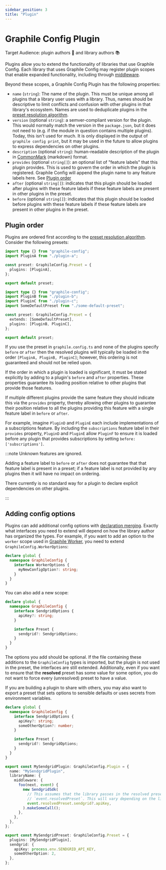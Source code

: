 ```yaml
---
sidebar_position: 3
title: "Plugin"
---
```


# Graphile Config Plugin

Target Audience: plugin authors 🔌 and library authors 📚

Plugins allow you to extend the functionality of libraries that use Graphile
Config. Each library that uses Graphile Config may register plugin scopes that
enable expanded functionality, including through [middleware](#middleware).

Beyond these scopes, a Graphile Config Plugin has the following properties:

- `name` (`string`): The name of the plugin. This must be unique among all
  plugins that a library user uses with a library. Thus, names should be
  descriptive to limit conflicts and confusion with other plugins in that
  library's ecosystem. Names are used to deduplicate plugins in the
  [preset resolution algorithm](../preset.md#preset-resolution).
- `version` (optional `string`): a semver-compliant version for the plugin. This
  would normally match the version in the `package.json`, but it does not need
  to (e.g. if the module in question contains multiple plugins). Today, this
  isn't used for much. It is only displayed in the output of
  `graphile config print`, but it may be used in the future to allow plugins to
  express dependencies on other plugins.
- `description` (optional `string`): human-readable description of the plugin in
  [CommonMark](https://commonmark.org/) (markdown) format.
- `provides` (optional `string[]`): an optional list of "feature labels" that
  this plugin provides. This is used to govern the order in which the plugin is
  registered. Graphile Config will append the plugin name to any feature labels
  here. See [Plugin order](#plugin-order)
- `after` (optional `string[]`): indicates that this plugin should be loaded
  after plugins with these feature labels if these feature labels are present in
  other plugins in the preset.
- `before` (optional `string[]`): indicates that this plugin should be loaded
  before plugins with these feature labels if these feature labels are present
  in other plugins in the preset.

## Plugin order

Plugins are ordered first according to the
[preset resolution algorithm](../preset.md#preset-resolution). Consider the
following presets:

```ts title=some-default-preset.ts
import type {} from "graphile-config";
import PluginA from "./plugin-a";

const preset: GraphileConfig.Preset = {
  plugins: [PluginA],
};

export default preset;
```

```ts title=graphile.config.ts
import type {} from "graphile-config";
import PluginB from "./plugin-b";
import PluginC from "./plugin-c";
import SomeDefaultPreset from "./some-default-preset";

const preset: GraphileConfig.Preset = {
  extends: [SomeDefaultPreset],
  plugins: [PluginB, PluginC],
};

export default preset;
```

If you use the preset in `graphile.config.ts` and none of the plugins specify
`before` or `after` then the resolved plugins will typically be loaded in the
order `[PluginA, PluginB, PluginC]`; however, this ordering is not guaranteed
and should not be relied upon.

If the order in which a plugin is loaded is significant, it must be stated
explicitly by adding to a plugin's `before` and `after` properties. These
properties guarantee its loading position relative to other plugins that provide
those features.

If multiple different plugins provide the same feature they should indicate this
via the `provides` property, thereby allowing other plugins to guarantee their
position relative to all the plugins providing this feature with a single
feature label in `before` or `after`.

For example, imagine `PluginD` and `PluginE` each include implementations of a
subscriptions feature. By including the `subscriptions` feature label in their
`provides` property, `PluginD` and `PluginE` allow `PluginF` to ensure it is
loaded before any plugin that provides subscriptions by setting
`before: ['subscriptions']`.

:::note Unknown features are ignored.

Adding a feature label to `before` or `after` does not guarantee that that
feature label is present in a preset; if a feature label is not provided by any
plugins then it will have no impact on ordering.

There currently is no standard way for a plugin to declare explicit dependencies
on other plugins.

:::

## Adding config options

Plugins can add additional config options with
[declaration merging](https://www.typescriptlang.org/docs/handbook/declaration-merging.html).
Exactly what interfaces you need to extend will depend on how the library author
has organized the types. For example, if you want to add an option to the
`worker` scope used in
[Graphile Worker](https://github.com/graphile/worker/blob/aa417401838e010ef92c63e15a3173ee494eaae2/src/index.ts#L62),
you need to extend `GraphileConfig.WorkerOptions`:

```ts
declare global {
  namespace GraphileConfig {
    interface WorkerOptions {
      myNewConfigOption?: string;
    }
  }
}
```

You can also add a new scope:

```ts
declare global {
  namespace GraphileConfig {
    interface SendgridOptions {
      apiKey?: string;
    }

    interface Preset {
      sendgrid?: SendgridOptions;
    }
  }
}
```

The options you add should be optional. If the file containing these additions
to the `GraphileConfig` types is imported, but the plugin is not used in the
preset, the interfaces are still extended. Additionally, even if you want to
ensure that the **resolved** preset has some value for some option, you do not
want to force every (unresolved) preset to have a value.

If you are building a plugin to share with others, you may also want to export a
preset that sets options to sensible defaults or uses secrets from environment
variables.

```ts title=my-sendgrid-plugin.ts
declare global {
  namespace GraphileConfig {
    interface SendgridOptions {
      apiKey?: string;
      someOtherOption?: number;
    }

    interface Preset {
      sendgrid?: SendgridOptions;
    }
  }
}

export const MySendgridPlugin: GraphileConfig.Plugin = {
  name: "MySendgridPlugin",
  libraryName: {
    middleware: {
      foo(next, event) {
        new SendgridSdk(
          // This assumes that the library passes in the resolved preset via
          // `event.resolvedPreset`. This will vary depending on the library.
          event.resolvedPreset.sendgrid?.apiKey,
        ).makeSomeCall();
      },
    },
  },
};

export const MySendgridPreset: GraphileConfig.Preset = {
  plugins: [MySendgridPlugin],
  sendgrid: {
    apiKey: process.env.SENDGRID_API_KEY,
    someOtherOption: 2,
  },
};
```
